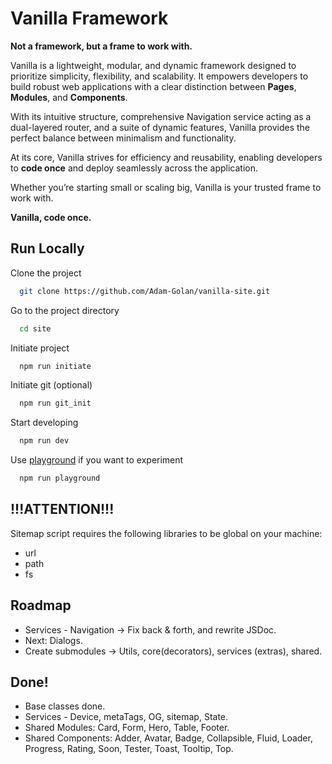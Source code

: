 # Vanilla Framework

**Not a framework, but a frame to work with.**

Vanilla is a lightweight, modular, and dynamic framework designed to prioritize simplicity, flexibility, and scalability. It empowers developers to build robust web applications with a clear distinction between **Pages**, **Modules**, and **Components**.

With its intuitive structure, comprehensive Navigation service acting as a dual-layered router, and a suite of dynamic features, Vanilla provides the perfect balance between minimalism and functionality.

At its core, Vanilla strives for efficiency and reusability, enabling developers to **code once** and deploy seamlessly across the application.

Whether you’re starting small or scaling big, Vanilla is your trusted frame to work with.

**Vanilla, code once.**

## Run Locally

Clone the project
```bash
  git clone https://github.com/Adam-Golan/vanilla-site.git
```

Go to the project directory
```bash
  cd site
```

Initiate project
```bash
  npm run initiate
```

Initiate git (optional)
```bash
  npm run git_init
```

Start developing
```bash
  npm run dev
```

Use [playground](./src/playground.ts) if you want to experiment
```bash
  npm run playground
```

## !!!ATTENTION!!!

Sitemap script requires the following libraries to be global on your machine:

- url
- path
- fs

## Roadmap

- Services - Navigation -> Fix back & forth, and rewrite JSDoc.
- Next: Dialogs.
- Create submodules -> Utils, core(decorators), services (extras), shared.

## Done!

- Base classes done.
- Services - Device, metaTags, OG, sitemap, State.
- Shared Modules: Card, Form, Hero, Table, Footer.
- Shared Components: Adder, Avatar, Badge, Collapsible, Fluid, Loader, Progress, Rating, Soon, Tester, Toast, Tooltip, Top.
